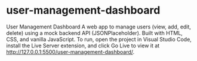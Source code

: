 # user-management-dashboard
User Management Dashboard A web app to manage users (view, add, edit, delete) using a mock backend API (JSONPlaceholder). Built with HTML, CSS, and vanilla JavaScript. To run, open the project in Visual Studio Code, install the Live Server extension, and click Go Live to view it at http://127.0.0.1:5500/user-management-dashboard/.
